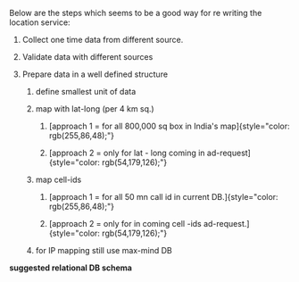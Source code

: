 Below are the steps which seems to be a good way for re writing the
location service:

1.  Collect one time data from different source.

2.  Validate data with different sources

3.  Prepare data in a well defined structure

    1.  define smallest unit of data

    2.  map with lat-long (per 4 km sq.)

        1.  [approach 1 = for all 800,000 sq box in India's
            map]{style="color: rgb(255,86,48);"}

        2.  [approach 2 = only for lat - long coming in
            ad-request]{style="color: rgb(54,179,126);"}

    3.  map cell-ids

        1.  [approach 1 = for all 50 mn call id in current
            DB.]{style="color: rgb(255,86,48);"}

        2.  [approach 2 = only for in coming cell -ids
            ad-request.]{style="color: rgb(54,179,126);"}

    4.  for IP mapping still use max-mind DB

**suggested relational DB schema**
